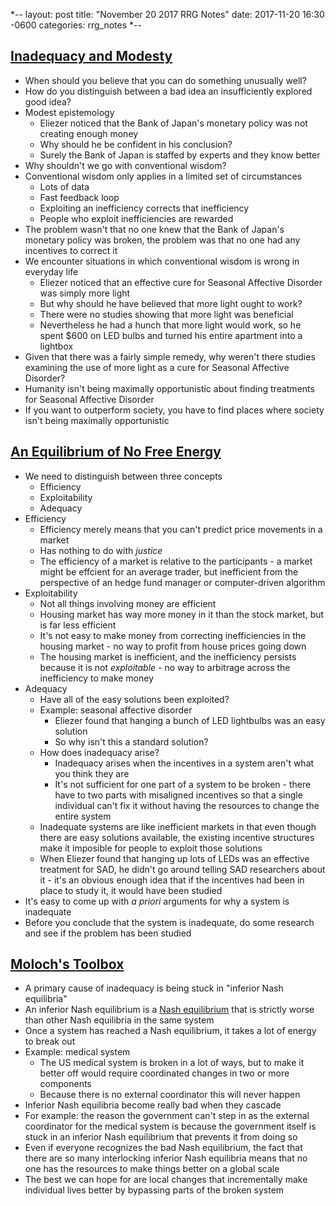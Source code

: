 *--
layout: post
title: "November 20 2017 RRG Notes"
date: 2017-11-20 16:30 -0600
categories: rrg_notes
*--

## [Inadequacy and Modesty](https://equilibriabook.com/inadequacy-and-modesty/)
* When should you believe that you can do something unusually well?
* How do you distinguish between a bad idea an insufficiently explored good idea?
* Modest epistemology
  * Eliezer noticed that the Bank of Japan's monetary policy was not creating enough money
  * Why should he be confident in his conclusion?
  * Surely the Bank of Japan is staffed by experts and they know better
* Why shouldn't we go with conventional wisdom?
* Conventional wisdom only applies in a limited set of circumstances
  * Lots of data
  * Fast feedback loop
  * Exploiting an inefficiency corrects that inefficiency
  * People who exploit inefficiencies are rewarded
* The problem wasn't that no one knew that the Bank of Japan's monetary policy was broken, the problem was that no one had any incentives to correct it
* We encounter situations in which conventional wisdom is wrong in everyday life
  * Eliezer noticed that an effective cure for Seasonal Affective Disorder was simply more light
  * But why should he have believed that more light ought to work?
  * There were no studies showing that more light was beneficial 
  * Nevertheless he had a hunch that more light would work, so he spent $600 on LED bulbs and turned his entire apartment into a lightbox
* Given that there was a fairly simple remedy, why weren't there studies examining the use of more light as a cure for Seasonal Affective Disorder?
* Humanity isn't being maximally opportunistic about finding treatments for Seasonal Affective Disorder
* If you want to outperform society, you have to find places where society isn't being maximally opportunistic

## [An Equilibrium of No Free Energy](https://equilibriabook.com/an-equilibrium-of-no-free-energy/)
* We need to distinguish between three concepts
  * Efficiency
  * Exploitability
  * Adequacy
* Efficiency
  * Efficiency merely means that you can't predict price movements in a market
  * Has nothing to do with *justice*
  * The efficiency of a market is relative to the participants - a market might be effcient for an average trader, but inefficient from the perspective of an hedge fund manager or computer-driven algorithm
* Exploitability
  * Not all things involving money are efficient
  * Housing market has way more money in it than the stock market, but is far less efficient
  * It's not easy to make money from correcting inefficiencies in the housing market - no way to profit from house prices going down
  * The housing market is inefficient, and the inefficiency persists because it is not *exploitable* - no way to arbitrage across the inefficiency to make money
* Adequacy
  * Have all of the easy solutions been exploited?
  * Example: seasonal affective disorder
    * Eliezer found that hanging a bunch of LED lightbulbs was an easy solution
    * So why isn't this a standard solution?
  * How does inadequacy arise?
    * Inadequacy arises when the incentives in a system aren't what you think they are
    * It's not sufficient for one part of a system to be broken - there have to two parts with misaligned incentives so that a single individual can't fix it without having the resources to change the entire system
  * Inadequate systems are like inefficient markets in that even though there are easy solutions available, the existing incentive structures make it imposible for people to exploit those solutions
  * When Eliezer found that hanging up lots of LEDs was an effective treatment for SAD, he didn't go around telling SAD researchers about it - it's an obvious enough idea that if the incentives had been in place to study it, it would have been studied
* It's easy to come up with *a priori* arguments for why a system is inadequate
* Before you conclude that the system is inadequate, do some research and see if the problem has been studied

## [Moloch's Toolbox](https://equilibriabook.com/molochs-toolbox/)
* A primary cause of inadequacy is being stuck in "inferior Nash equilibria"
* An inferior Nash equilibrium is a [Nash equilibrium](https://en.wikipedia.org/wiki/Nash_equilibrium) that is strictly worse than other Nash equilibria in the same system
* Once a system has reached a Nash equilibrium, it takes a lot of energy to break out
* Example: medical system
  * The US medical system is broken in a lot of ways, but to make it better off would require coordinated changes in two or more components
  * Because there is no external coordinator this will never happen
* Inferior Nash equilibria become really bad when they cascade
* For example: the reason the government can't step in as the external coordinator for the medical system is because the government itself is stuck in an inferior Nash equilibrium that prevents it from doing so
* Even if everyone recognizes the bad Nash equilibrium, the fact that there are so many interlocking inferior Nash equilibria means that no one has the resources to make things better on a global scale
* The best we can hope for are local changes that incrementally make individual lives better by bypassing parts of the broken system
